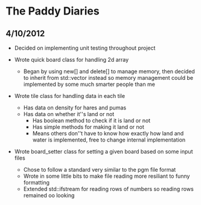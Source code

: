 The Paddy Diaries
=================

4/10/2012
---------

- Decided on implementing unit testing throughout project

- Wrote quick board class for handling 2d array
  - Began by using new[] and delete[] to manage memory, then decided to inherit from std::vector instead so memory management could be implemented by some much smarter people than me

- Wrote tile class for handling data in each tile
  - Has data on density for hares and pumas
  - Has data on whether it''s land or not
    - Has boolean method to check if it is land or not
    - Has simple methods for making it land or not
    - Means others don''t have to know how exactly how land and water is implemented, free to change internal implementation

- Wrote board_setter class for setting a given board based on some input files
  - Chose to follow a standard very similar to the pgm file format
  - Wrote in some little bits to make file reading more resiliant to funny formatting
  - Extended std::ifstream for reading rows of numbers so reading rows remained oo looking
